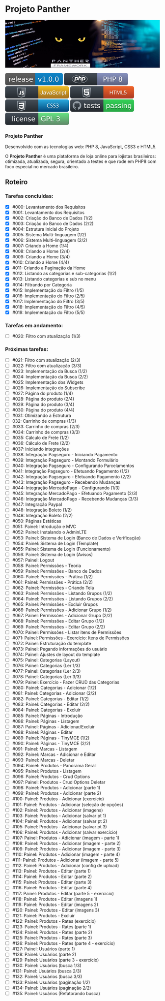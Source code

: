 Projeto Panther
================

<img src="https://github.com/framework-panther/panther/blob/main/img/framework-panther-banner.png">
<p align="left">
    <a href="./CHANGELOG.md"><img src="https://github.com/framework-panther/panther/blob/main/img/pantherversion.svg" alt="Última versão"></a>
    <a href="https://www.php.net/releases/8.0/pt_BR.php" target="_blank"><img src="https://github.com/framework-panther/panther/blob/main/img/php.svg" alt="PHP:8"></a>
    <a href="https://www.javascript.com/" target="_blank"><img src="https://github.com/framework-panther/panther/blob/main/img/javascript.svg" alt="JavaScript"></a>
    <a href="https://www.w3schools.com/html/"><img src="https://github.com/framework-panther/panther/blob/main/img/html5.svg" alt="HTML5"></a>
    <a href="https://www.w3schools.com/css/" target="_blank"><img src="https://github.com/framework-panther/panther/blob/main/img/css3.svg" alt="CSS3"></a>
    <a href="https://github.com" target="_blank"><img src="https://github.com/framework-panther/panther/blob/main/img/test.svg" alt="Test"></a>
    <a href="https://www.gnu.org/licenses/gpl-3.0.pt-br.html" target="_blank"><img src="https://github.com/framework-panther/panther/blob/main/img/licenca.svg" alt="License"></a>
</p>

### Projeto Panther

Desenvolvido com as tecnologias web: PHP 8, JavaScript, CSS3 e HTML5.

O **Projeto Panther** é uma plataforma de loja online para lojistas brasileiros: otimizada, atualizada, segura, orientado a testes e que rode em PHP8 com foco especial no mercado brasileiro.

## Roteiro

### Tarefas concluídas:

- [x] #000: Levantamento dos Requisitos
- [x] #001: Levantamento dos Requisitos
- [x] #002: Criação do Banco de Dados (1/2)
- [x] #003: Criação do Banco de Dados (2/2)
- [x] #004: Estrutura Inicial do Projeto
- [x] #005: Sistema Multi-linguagem (1/2)
- [x] #006: Sistema Multi-linguagem (2/2)
- [x] #007: Criando a Home (1/4)
- [x] #008: Criando a Home (2/4)
- [x] #009: Criando a Home (3/4)
- [x] #010: Criando a Home (4/4)
- [x] #011: Criando a Paginação da Home
- [x] #012: Listando as categorias e sub-categorias (1/2)
- [x] #013: Listando categorias e sub no menu
- [x] #014: Filtrando por Categoria
- [x] #015: Implementação do Filtro (1/5)
- [x] #016: Implementação do Filtro (2/5)
- [x] #017: Implementação do Filtro (3/5)
- [x] #018: Implementação do Filtro (4/5)
- [x] #019: Implementação do Filtro (5/5)

### Tarefas em andamento:

- [ ] #020: Filtro com atualização (1/3)

### Próximas tarefas:

- [ ] #021: Filtro com atualização (2/3)
- [ ] #022: Filtro com atualização (3/3)
- [ ] #023: Implementação da Busca (1/2)
- [ ] #024: Implementação da Busca (2/2)
- [ ] #025: Implementação dos Widgets
- [ ] #026: Implementação do Subscribe
- [ ] #027: Página do produto (1/4)
- [ ] #028: Página do produto (2/4)
- [ ] #029: Página do produto (3/4)
- [ ] #030: Página do produto (4/4)
- [ ] #031: Otimizando a Estrutura
- [ ] 032: Carrinho de compras (1/3)
- [ ] #033: Carrinho de compras (2/3)
- [ ] #034: Carrinho de compras (3/3)
- [ ] #035: Cálculo de Frete (1/2)
- [ ] #036: Cálculo de Frete (2/2)
- [ ] #037: Iniciando integrações
- [ ] #038: Integração Pagseguro - Iniciando Pagamento
- [ ] #039: Integração Pagseguro - Montando Formulário
- [ ] #040: Integração Pagseguro - Configurando Parcelamentos
- [ ] #041: Integração Pagseguro - Efetuando Pagamento (1/2)
- [ ] #042: Integração Pagseguro - Efetuando Pagamento (2/2)
- [ ] #043: Integração Pagseguro - Recebendo Mudanças
- [ ] #044: Integração MercadoPago - Configurando (1/3)
- [ ] #045: Integração MercadoPago - Efetuando Pagamento (2/3)
- [ ] #046: Integração MercadoPago - Recebendo Mudanças (3/3)
- [ ] #047: Integração Paypal
- [ ] #048: Integração Boleto (1/2)
- [ ] #049: Integração Boleto (2/2)
- [ ] #050: Páginas Estáticas
- [ ] #051: Painel: Introdução e MVC
- [ ] #052: Painel: Instalando o AdminLTE
- [ ] #053: Painel: Sistema de Login (Banco de Dados e Verificação)
- [ ] #054: Painel: Sistema de Login (Template)
- [ ] #055: Painel: Sistema de Login (Funcionamento)
- [ ] #056: Painel: Sistema de Login (Avisos)
- [ ] #057: Painel: Logout
- [ ] #058: Painel: Permissões - Teoria
- [ ] #059: Painel: Permissões - Banco de Dados
- [ ] #060: Painel: Permissões - Prática (1/2)
- [ ] #061: Painel: Permissões - Prática (2/2)
- [ ] #062: Painel: Permissões - Criando Tela
- [ ] #063: Painel: Permissões - Listando Grupos (1/2)
- [ ] #064: Painel: Permissões - Listando Grupos (2/2)
- [ ] #065: Painel: Permissões - Excluir Grupos
- [ ] #066: Painel: Permissões - Adicionar Grupo (1/2)
- [ ] #067: Painel: Permissões - Adicionar Grupo (2/2)
- [ ] #068: Painel: Permissões - Editar Grupo (1/2)
- [ ] #069: Painel: Permissões - Editar Grupo (2/2)
- [ ] #070: Painel: Permissões - Listar itens de Permissões
- [ ] #071: Painel: Permissões - Exercício: Itens de Permissões
- [ ] #072: Painel: Estruturação do template
- [ ] #073: Painel: Pegando informações do usuário
- [ ] #074: Painel: Ajustes de layout do template
- [ ] #075: Painel: Categorias (Layout)
- [ ] #076: Painel: Categorias (Ler 1/3)
- [ ] #077: Painel: Categorias (Ler 2/3)
- [ ] #078: Painel: Categorias (Ler 3/3)
- [ ] #079: Painel: Exercício - Fazer CRUD das Categorias
- [ ] #080: Painel: Categorias - Adicionar (1/2)
- [ ] #081: Painel: Categorias - Adicionar (2/2)
- [ ] #082: Painel: Categorias - Editar (1/2)
- [ ] #083: Painel: Categorias - Editar (2/2)
- [ ] #084: Painel: Categorias - Excluir
- [ ] #085: Painel: Páginas - Introdução
- [ ] #086: Painel: Páginas - Listagem
- [ ] #087: Painel: Páginas - Adicionar/Excluir
- [ ] #088: Painel: Páginas - Editar
- [ ] #089: Painel: Páginas - TinyMCE (1/2)
- [ ] #090: Painel: Páginas - TinyMCE (2/2)
- [ ] #091: Painel: Marcas - Listagem
- [ ] #092: Painel: Marcas - Adicionar e Editar
- [ ] #093: Painel: Marcas - Deletar
- [ ] #094: Painel: Produtos - Panorama Geral
- [ ] #095: Painel: Produtos - Listagem
- [ ] #096: Painel: Produtos - Crud Options
- [ ] #097: Painel: Produtos - Crud Options Deletar
- [ ] #098: Painel: Produtos - Adicionar (parte 1)
- [ ] #099: Painel: Produtos - Adicionar (parte 2)
- [ ] #100: Painel: Produtos - Adicionar (exercício)
- [ ] #101: Painel: Produtos - Adicionar (seleção de opções)
- [ ] #102: Painel: Produtos - Adicionar (imagens)
- [ ] #103: Painel: Produtos - Adicionar (salvar pt 1)
- [ ] #104: Painel: Produtos - Adicionar (salvar pt 2)
- [ ] #105: Painel: Produtos - Adicionar (salvar pt 3)
- [ ] #106: Painel: Produtos - Adicionar (salvar exercício)
- [ ] #107: Painel: Produtos - Adicionar (imagem - parte 1)
- [ ] #108: Painel: Produtos - Adicionar (imagem - parte 2)
- [ ] #109: Painel: Produtos - Adicionar (imagem - parte 3)
- [ ] #110: Painel: Produtos - Adicionar (imagem - parte 4)
- [ ] #111: Painel: Produtos - Adicionar (imagem - parte 5)
- [ ] #112: Painel: Produtos - Adicionar (config de upload)
- [ ] #113: Painel: Produtos - Editar (parte 1)
- [ ] #114: Painel: Produtos - Editar (parte 2)
- [ ] #115: Painel: Produtos - Editar (parte 3)
- [ ] #116: Painel: Produtos - Editar (parte 4)
- [ ] #117: Painel: Produtos - Editar (parte 5 - exercício)
- [ ] #118: Painel: Produtos - Editar (imagens 1)
- [ ] #119: Painel: Produtos - Editar (imagens 2)
- [ ] #120: Painel: Produtos - Editar (imagens 3)
- [ ] #121: Painel: Produtos - Excluir
- [ ] #122: Painel: Produtos - Rates (exercício)
- [ ] #123: Painel: Produtos - Rates (parte 1)
- [ ] #124: Painel: Produtos - Rates (parte 2)
- [ ] #125: Painel: Produtos - Rates (parte 3)
- [ ] #126: Painel: Produtos - Rates (parte 4 - exercício)
- [ ] #127: Painel: Usuários (parte 1)
- [ ] #128: Painel: Usuários (parte 2)
- [ ] #129: Painel: Usuários (parte 3 - exercício)
- [ ] #130: Painel: Usuários (busca 1/3)
- [ ] #131: Painel: Usuários (busca 2/3)
- [ ] #132: Painel: Usuários (busca 3/3)
- [ ] #133: Painel: Usuários (paginação 1/2)
- [ ] #134: Painel: Usuários (paginação 2/2)
- [ ] #135: Painel: Usuários (Refatorando busca)
